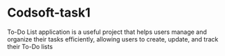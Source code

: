 # Codsoft-task1

To-Do List application is a useful project that helps users manage and organize their tasks efficiently, allowing users to create, update, and track their To-Do lists
